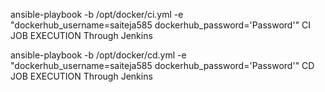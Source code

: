 ansible-playbook -b /opt/docker/ci.yml -e "dockerhub_username=saiteja585 dockerhub_password='Password'"     CI JOB EXECUTION Through Jenkins


ansible-playbook -b /opt/docker/cd.yml -e "dockerhub_username=saiteja585 dockerhub_password='Password'"     CD JOB EXECUTION Through Jenkins
